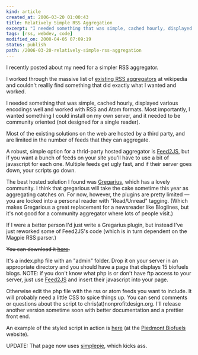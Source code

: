 ```yaml
--- 
kind: article
created_at: 2006-03-20 01:00:43
title: Relatively Simple RSS Aggregation
excerpt: "I needed something that was simple, cached hourly, displayed various encodings well and worked with RSS and Atom formats. Most importantly, I wanted something I could install on my own server, and it needed to be community oriented (not designed for a single reader)."
tags: [rss, webdev, code]
modified_on: 2008-04-05 07:09:19
status: publish 
path: /2006-03-20-relatively-simple-rss-aggregation
---
```


I recently posted about my need for a simpler RSS aggregator. 

I worked through the massive list of <a href="http://en.wikipedia.org/wiki/List_of_news_aggregators">existing RSS aggregators</a> at wikipedia and couldn't reallly find something that did exactly what I wanted and worked. 

I needed something that was simple, cached hourly, displayed various encodings well and worked with RSS and Atom formats. Most importantly, I wanted something I could install on my own server, and it needed to be community oriented (not designed for a single reader).

Most of the existing solutions on the web are hosted by a third party, and are limited in the number of feeds that they can aggregate. 

A robust, simple option for a thrid-party hosted aggregator is <a href="http://jade.mcli.dist.maricopa.edu/feed/">Feed2JS</a>, but if you want a bunch of feeds on your site you'll have to use a bit of javascript for each one. Multiple feeds get ugly fast, and if their server goes down, your scripts go down.  

The best hosted solution I found was <a href="http://gregarius.net/">Gregarius</a>, which has a lovely community. I think that gregarious will take the cake sometime this year as aggregating catches on. For now, however, the plugins are pretty limited &mdash; you are locked into a personal reader with "Read/Unread" tagging. (Which makes Gregarious a great replacement for a newsreader like Bloglines, but it's not good for a community aggregator where lots of people visit.)

If I were a better person I'd just write a Gregarius plugin, but instead I've just reworked some of Feed2JS's code (which is in turn dependent on the Magpie RSS parser.)

<strike>You can download it <a href="http://www.nonprofitdesign.org/downloads/simple-aggregator.zip">here</a>. </strike>

It's a index.php file with an "admin" folder. Drop it on your server in an appropriate directory and you should have a page that displays 15 biofuels blogs. NOTE: if you don't know what php is or don't have ftp access to your server, just use <a href="http://jade.mcli.dist.maricopa.edu/feed/">Feed2JS</a> and insert their javascript into your page. 

Otherwise edit the php file with the rss or atom feeds you want to include. It will probably need a little CSS to spice things up. You can send comments or questions about the script to chris(at)nonprofitdesign.org. I'll release another version sometime soon with better documentation and a prettier front end. 

An example of the styled script in action is <a href="http://www.biofuels.coop/aggregator/">here</a> (at the <a href="http://www.biofuels.coop/">Piedmont Biofuels </a>website). 

UPDATE: That page now uses <a href="http://simplepie.org/">simplepie</a>, which kicks ass.
